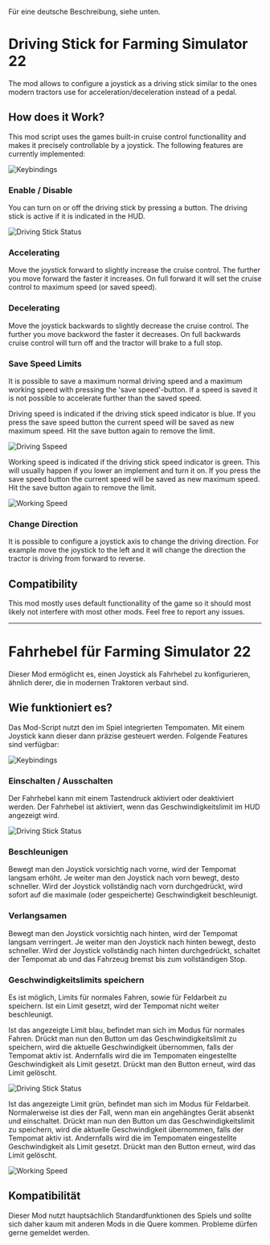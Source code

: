 Für eine deutsche Beschreibung, siehe unten.

# Driving Stick for Farming Simulator 22

The mod allows to configure a joystick as a driving stick similar to the ones modern tractors use for acceleration/deceleration instead of a pedal. 

## How does it Work?

This mod script uses the games built-in cruise control functionallity and makes it precisely controllable by a joystick. The following features are currently implemented:

![Keybindings](/screenshots/keybindings.png "Keybindings")

### Enable / Disable
You can turn on or off the driving stick by pressing a button. The driving stick is active if it is indicated in the HUD.

![Driving Stick Status](/screenshots/driving_mode_normal.png "Driving Stick Status")

### Accelerating
Move the joystick forward to slightly increase the cruise control. The further you move forward the faster it increases. On full forward it will set the cruise control to maximum speed (or saved speed).

### Decelerating
Move the joystick backwards to slightly decrease the cruise control. The further you move backword the faster it decreases. On full backwards cruise control will turn off and the tractor will brake to a full stop.

### Save Speed Limits
It is possible to save a maximum normal driving speed and a maximum working speed with pressing the 'save speed'-button. If a speed is saved it is not possible to accelerate further than the saved speed.

Driving speed is indicated if the driving stick speed indicator is blue. If you press the save speed button the current speed will be saved as new maximum speed. Hit the save button again to remove the limit.

![Driving Sspeed](/screenshots/driving_mode_normal.png "Driving Speed")

Working speed is indicated if the driving stick speed indicator is green. This will usually happen if you lower an implement and turn it on. If you press the save speed button the current speed will be saved as new maximum speed. Hit the save button again to remove the limit. 

![Working Speed](/screenshots/driving_mode_working.png "Working Speed")

### Change Direction
It is possible to configure a joystick axis to change the driving direction. For example move the joystick to the left and it will change the direction the tractor is driving from forward to reverse.

## Compatibility
This mod mostly uses default functionallity of the game so it should most likely not interfere with most other mods. Feel free to report any issues.


---
# Fahrhebel für Farming Simulator 22

Dieser Mod ermöglicht es, einen Joystick als Fahrhebel zu konfigurieren, ähnlich derer, die in modernen Traktoren verbaut sind. 

## Wie funktioniert es?

Das Mod-Script nutzt den im Spiel integrierten Tempomaten. Mit einem Joystick kann dieser dann präzise gesteuert werden. Folgende Features sind verfügbar:

![Keybindings](/screenshots/keybindings.png "Keybindings")

### Einschalten / Ausschalten
Der Fahrhebel kann mit einem Tastendruck aktiviert oder deaktiviert werden. Der Fahrhebel ist aktiviert, wenn das Geschwindigkeitslimit im HUD angezeigt wird.

![Driving Stick Status](/screenshots/driving_mode_normal.png "Driving Stick Status")

### Beschleunigen
Bewegt man den Joystick vorsichtig nach vorne, wird der Tempomat langsam erhöht. Je weiter man den Joystick nach vorn bewegt, desto schneller. Wird der Joystick vollständig nach vorn durchgedrückt, wird sofort auf die maximale (oder gespeicherte) Geschwindigkeit beschleunigt.

### Verlangsamen
Bewegt man den Joystick vorsichtig nach hinten, wird der Tempomat langsam verringert. Je weiter man den Joystick nach hinten bewegt, desto schneller. Wird der Joystick vollständig nach hinten durchgedrückt, schaltet der Tempomat ab und das Fahrzeug bremst bis zum vollständigen Stop.

### Geschwindigkeitslimits speichern
Es ist möglich, Limits für normales Fahren, sowie für Feldarbeit zu speichern. Ist ein Limit gesetzt, wird der Tempomat nicht weiter beschleunigt.

Ist das angezeigte Limit blau, befindet man sich im Modus für normales Fahren. Drückt man nun den Button um das Geschwindigkeitslimit zu speichern, wird die aktuelle Geschwindigkeit übernommen, falls der Tempomat aktiv ist. Andernfalls wird die im Tempomaten eingestellte Geschwindigkeit als Limit gesetzt. Drückt man den Button erneut, wird das Limit gelöscht.

![Driving Stick Status](/screenshots/driving_mode_normal.png "Driving Stick Status")

Ist das angezeigte Limit grün, befindet man sich im Modus für Feldarbeit. Normalerweise ist dies der Fall, wenn man ein angehängtes Gerät absenkt und einschaltet. Drückt man nun den Button um das Geschwindigkeitslimit zu speichern, wird die aktuelle Geschwindigkeit übernommen, falls der Tempomat aktiv ist. Andernfalls wird die im Tempomaten eingestellte Geschwindigkeit als Limit gesetzt. Drückt man den Button erneut, wird das Limit gelöscht.

![Working Speed](/screenshots/driving_mode_working.png "Working Speed")

## Kompatibilität
Dieser Mod nutzt hauptsächlich Standardfunktionen des Spiels und sollte sich daher kaum mit anderen Mods in die Quere kommen. Probleme dürfen gerne gemeldet werden.